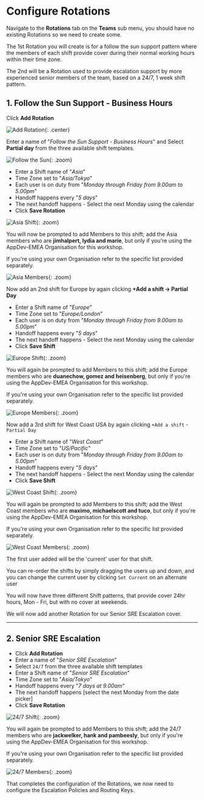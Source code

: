 # Configure Rotations

Navigate to the **Rotations** tab on the **Teams** sub menu, you should have no existing Rotations so we need to create some.

The 1st Rotation you will create is for a follow the sun support pattern where the members of each shift provide cover during their normal working hours within their time zone.

The 2nd will be a Rotation used to provide escalation support by more experienced senior members of the team, based on a 24/7, 1 week shift pattern.

## 1. Follow the Sun Support - Business Hours

Click **Add Rotation**

![Add Rotation](../../images/victorops/add-rotation.png){: .center}

Enter a name of "*Follow the Sun Support - Business Hours*" and Select **Partial day** from the three available shift templates.

![Follow the Sun](../../images/victorops/follow-the-sun.png){: .zoom}

* Enter a Shift name of "*Asia*"
* Time Zone set to "*Asia/Tokyo*"
* Each user is on duty from "*Monday through Friday from 9.00am to 5.00pm*"
* Handoff happens every "*5 days*"
* The next handoff happens - Select the next Monday using the calendar
* Click **Save Rotation**

![Asia Shift](../../images/victorops/asia-shift.png){: .zoom}

You will now be prompted to add Members to this shift; add the Asia members who are **jimhalpert, lydia and marie**, but only if you're using the AppDev-EMEA Organisation for this workshop.

If you're using your own Organisation refer to the specific list provided separately.

![Asia Members](../../images/victorops/asia-members.png){: .zoom}

Now add an 2nd shift for Europe by again clicking **+Add a shift → Partial Day**

* Enter a Shift name of "*Europe*"
* Time Zone set to "*Europe/London*"
* Each user is on duty from "*Monday through Friday from 9.00am to 5.00pm*"
* Handoff happens every "*5 days*"
* The next handoff happens - Select the next Monday using the calendar
* Click **Save Shift**

![Europe Shift](../../images/victorops/europe-shift.png){: .zoom}

You will again be prompted to add Members to this shift; add the Europe members who are **duanechow, gomez and heisenberg**, but only if you're using the AppDev-EMEA Organisation for this workshop.

If you're using your own Organisation refer to the specific list provided separately.

![Europe Members](../../images/victorops/europe-members.png){: .zoom}

Now add a 3rd shift for West Coast USA by again clicking `+Add a shift` - `Partial Day`

* Enter a Shift name of "*West Coast*"
* Time Zone set to "*US/Pacific*"
* Each user is on duty from "*Monday through Friday from 9.00am to 5.00pm*"
* Handoff happens every "*5 days*"
* The next handoff happens - Select the next Monday using the calendar
* Click **Save Shift**

![West Coast Shift](../../images/victorops/west-coast-shift.png){: .zoom}

You will again be prompted to add Members to this shift; add the West Coast members who are **maximo, michaelscott and tuco**, but only if you're using the AppDev-EMEA Organisation for this workshop.

If you're using your own Organisation refer to the specific list provided separately.

![West Coast Members](../../images/victorops/west-coast-members.png){: .zoom}

The first user added will be the 'current' user for that shift.

You can re-order the shifts by simply dragging the users up and down, and you can change the current user by clicking `Set Current` on an alternate user

You will now have three different Shift patterns, that provide cover 24hr hours, Mon - Fri, but with no cover at weekends.

We will now add another Rotation for our Senior SRE Escalation cover.

---

## 2. Senior SRE Escalation

* Click **Add Rotation**
* Enter a name of "*Senior SRE Escalation*"
* Select `24/7` from the three available shift templates
* Enter a Shift name of "*Senior SRE Escalation*"
* Time Zone set to "*Asia/Tokyo*"
* Handoff happens every "*7 days at 9.00am*"
* The next handoff happens [select the next Monday from the date picker]
* Click **Save Rotation**

![24/7 Shift](../../images/victorops/24-7-shift.png){: .zoom}

You will again be prompted to add Members to this shift; add the 24/7 members who are **jackwelker, hank and pambeesly**, but only if you're using the AppDev-EMEA Organisation for this workshop.

If you're using your own Organisation refer to the specific list provided separately.

![24/7 Members](../../images/victorops/24-7-members.png){: .zoom}

That completes the configuration of the Rotations, we now need to configure the Escalation Policies and Routing Keys.
